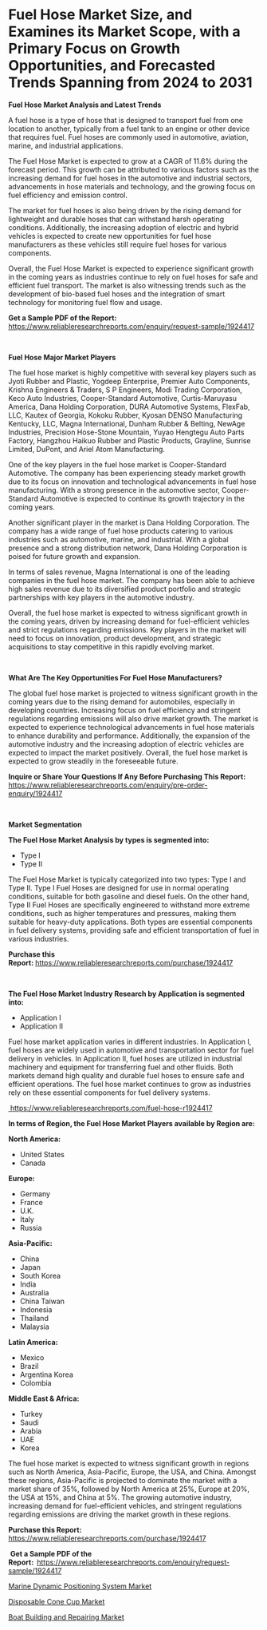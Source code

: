<p><h1>Fuel Hose Market Size, and Examines its Market Scope, with a Primary Focus on Growth Opportunities, and Forecasted Trends Spanning from 2024 to 2031</h1></p><p><strong>Fuel Hose Market Analysis and Latest Trends</strong></p>
<p><p>A fuel hose is a type of hose that is designed to transport fuel from one location to another, typically from a fuel tank to an engine or other device that requires fuel. Fuel hoses are commonly used in automotive, aviation, marine, and industrial applications.</p><p>The Fuel Hose Market is expected to grow at a CAGR of 11.6% during the forecast period. This growth can be attributed to various factors such as the increasing demand for fuel hoses in the automotive and industrial sectors, advancements in hose materials and technology, and the growing focus on fuel efficiency and emission control.</p><p>The market for fuel hoses is also being driven by the rising demand for lightweight and durable hoses that can withstand harsh operating conditions. Additionally, the increasing adoption of electric and hybrid vehicles is expected to create new opportunities for fuel hose manufacturers as these vehicles still require fuel hoses for various components.</p><p>Overall, the Fuel Hose Market is expected to experience significant growth in the coming years as industries continue to rely on fuel hoses for safe and efficient fuel transport. The market is also witnessing trends such as the development of bio-based fuel hoses and the integration of smart technology for monitoring fuel flow and usage.</p></p>
<p><strong>Get a Sample PDF of the Report:&nbsp;</strong> <a href="https://www.reliableresearchreports.com/enquiry/request-sample/1924417">https://www.reliableresearchreports.com/enquiry/request-sample/1924417</a></p>
<p>&nbsp;</p>
<p><strong>Fuel Hose Major Market Players</strong></p>
<p><p>The fuel hose market is highly competitive with several key players such as Jyoti Rubber and Plastic, Yogdeep Enterprise, Premier Auto Components, Krishna Engineers & Traders, S P Engineers, Modi Trading Corporation, Keco Auto Industries, Cooper-Standard Automotive, Curtis-Maruyasu America, Dana Holding Corporation, DURA Automotive Systems, FlexFab, LLC, Kautex of Georgia, Kokoku Rubber, Kyosan DENSO Manufacturing Kentucky, LLC, Magna International, Dunham Rubber & Belting, NewAge Industries, Precision Hose-Stone Mountain, Yuyao Hengtegu Auto Parts Factory, Hangzhou Haikuo Rubber and Plastic Products, Grayline, Sunrise Limited, DuPont, and Ariel Atom Manufacturing.</p><p>One of the key players in the fuel hose market is Cooper-Standard Automotive. The company has been experiencing steady market growth due to its focus on innovation and technological advancements in fuel hose manufacturing. With a strong presence in the automotive sector, Cooper-Standard Automotive is expected to continue its growth trajectory in the coming years.</p><p>Another significant player in the market is Dana Holding Corporation. The company has a wide range of fuel hose products catering to various industries such as automotive, marine, and industrial. With a global presence and a strong distribution network, Dana Holding Corporation is poised for future growth and expansion.</p><p>In terms of sales revenue, Magna International is one of the leading companies in the fuel hose market. The company has been able to achieve high sales revenue due to its diversified product portfolio and strategic partnerships with key players in the automotive industry.</p><p>Overall, the fuel hose market is expected to witness significant growth in the coming years, driven by increasing demand for fuel-efficient vehicles and strict regulations regarding emissions. Key players in the market will need to focus on innovation, product development, and strategic acquisitions to stay competitive in this rapidly evolving market.</p></p>
<p>&nbsp;</p>
<p><strong>What Are The Key Opportunities For Fuel Hose Manufacturers?</strong></p>
<p><p>The global fuel hose market is projected to witness significant growth in the coming years due to the rising demand for automobiles, especially in developing countries. Increasing focus on fuel efficiency and stringent regulations regarding emissions will also drive market growth. The market is expected to experience technological advancements in fuel hose materials to enhance durability and performance. Additionally, the expansion of the automotive industry and the increasing adoption of electric vehicles are expected to impact the market positively. Overall, the fuel hose market is expected to grow steadily in the foreseeable future.</p></p>
<p><strong>Inquire or Share Your Questions If Any Before Purchasing This Report:</strong> <a href="https://www.reliableresearchreports.com/enquiry/pre-order-enquiry/1924417">https://www.reliableresearchreports.com/enquiry/pre-order-enquiry/1924417</a></p>
<p>&nbsp;</p>
<p><strong>Market Segmentation</strong></p>
<p><strong>The Fuel Hose Market Analysis by types is segmented into:</strong></p>
<p><ul><li>Type I</li><li>Type II</li></ul></p>
<p><p>The Fuel Hose Market is typically categorized into two types: Type I and Type II. Type I Fuel Hoses are designed for use in normal operating conditions, suitable for both gasoline and diesel fuels. On the other hand, Type II Fuel Hoses are specifically engineered to withstand more extreme conditions, such as higher temperatures and pressures, making them suitable for heavy-duty applications. Both types are essential components in fuel delivery systems, providing safe and efficient transportation of fuel in various industries.</p></p>
<p><strong>Purchase this Report:&nbsp;</strong><a href="https://www.reliableresearchreports.com/purchase/1924417">https://www.reliableresearchreports.com/purchase/1924417</a></p>
<p>&nbsp;</p>
<p><strong>The Fuel Hose Market Industry Research by Application is segmented into:</strong></p>
<p><ul><li>Application I</li><li>Application II</li></ul></p>
<p><p>Fuel hose market application varies in different industries. In Application I, fuel hoses are widely used in automotive and transportation sector for fuel delivery in vehicles. In Application II, fuel hoses are utilized in industrial machinery and equipment for transferring fuel and other fluids. Both markets demand high quality and durable fuel hoses to ensure safe and efficient operations. The fuel hose market continues to grow as industries rely on these essential components for fuel delivery systems.</p></p>
<p><a href="https://www.reliableresearchreports.com/fuel-hose-r1924417">&nbsp;https://www.reliableresearchreports.com/fuel-hose-r1924417</a></p>
<p><strong>In terms of Region, the Fuel Hose Market Players available by Region are:</strong></p>
<p>
    <p> <strong> North America: </strong>
        <ul>
            <li>United States</li>
            <li>Canada</li>
        </ul>
        </p> 
    <p> <strong> Europe: </strong>
        <ul>
            <li>Germany</li>
            <li>France</li>
            <li>U.K.</li>
            <li>Italy</li>
            <li>Russia</li>
        </ul>
        </p> 
    <p> <strong> Asia-Pacific: </strong>
        <ul>
            <li>China</li>
            <li>Japan</li>
            <li>South Korea</li>
            <li>India</li>
            <li>Australia</li>
            <li>China Taiwan</li>
            <li>Indonesia</li>
            <li>Thailand</li>
            <li>Malaysia</li>
        </ul>
        </p> 
    <p> <strong> Latin America: </strong>
        <ul>
            <li>Mexico</li>
            <li>Brazil</li>
            <li>Argentina Korea</li>
            <li>Colombia</li>
        </ul>
        </p> 
    <p> <strong> Middle East & Africa: </strong>
        <ul>
            <li>Turkey</li>
            <li>Saudi</li>
            <li>Arabia</li>
            <li>UAE</li>
            <li>Korea</li>
        </ul>
    </p>
    </p>
<p><p>The fuel hose market is expected to witness significant growth in regions such as North America, Asia-Pacific, Europe, the USA, and China. Amongst these regions, Asia-Pacific is projected to dominate the market with a market share of 35%, followed by North America at 25%, Europe at 20%, the USA at 15%, and China at 5%. The growing automotive industry, increasing demand for fuel-efficient vehicles, and stringent regulations regarding emissions are driving the market growth in these regions.</p></p>
<p><strong>Purchase this Report: </strong><a href="https://www.reliableresearchreports.com/purchase/1924417">https://www.reliableresearchreports.com/purchase/1924417</a></p>
<p>&nbsp;<strong>Get a Sample PDF of the Report:&nbsp;&nbsp;</strong><a href="https://www.reliableresearchreports.com/enquiry/request-sample/1924417">https://www.reliableresearchreports.com/enquiry/request-sample/1924417</a></p>
<p><strong></strong></p>
<p><p><a href="https://medium.com/@clairhane_9803/marine-dynamic-positioning-system-market-a-global-and-regional-analysis-2024-2031-36856f7efaa5">Marine Dynamic Positioning System Market</a></p><p><a href="https://medium.com/@samirmayert184/future-trends-in-global-disposable-cone-cup-market-market-insights-and-analysis-from-2024-to-2031-22f609f667c4">Disposable Cone Cup Market</a></p><p><a href="https://github.com/thomasBaker655/Market-Research-Report-List-1/blob/main/boat-building-and-repairing-market.md">Boat Building and Repairing Market</a></p></p>